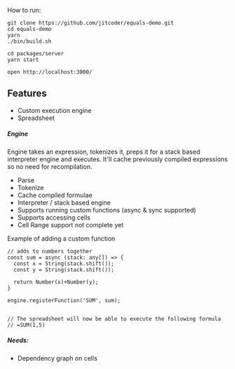 How to run:

```
git clone https://github.com/jitcoder/equals-demo.git
cd equals-demo
yarn
./bin/build.sh

cd packages/server
yarn start

open http://localhost:3000/
```

## Features

* Custom execution engine
* Spreadsheet

##### Engine

Engine takes an expression, tokenizes it, preps it for a stack based interpreter engine
and executes. It'll cache previously compiled expressions so no need for recompilation.

- Parse
- Tokenize
- Cache compiled formulae
- Interpreter / stack based engine
- Supports running custom functions (async & sync supported)
- Supports accessing cells
- Cell Range support not complete yet

Example of adding a custom function
```
// adds to numbers together
const sum = async (stack: any[]) => {
  const x = String(stack.shift());
  const y = String(stack.shift());

  return Number(x)+Number(y);
}

engine.registerFunction('SUM', sum);


// The spreadsheet will now be able to execute the following formula
// =SUM(1,5)
```

##### Needs:
- Dependency graph on cells
